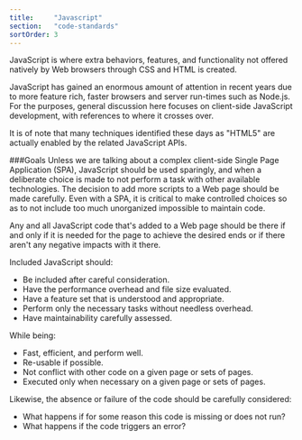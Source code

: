 ```yaml
---
title:     "Javascript"
section:   "code-standards"
sortOrder: 3
---
```


JavaScript is where extra behaviors, features, and functionality not offered natively by Web browsers through CSS and HTML is created.

JavaScript has gained an enormous amount of attention in recent years due to more feature rich, faster browsers and server run-times such as Node.js. For the purposes, general discussion here focuses on client-side JavaScript development, with references to where it crosses over.

It is of note that many techniques identified these days as "HTML5" are actually enabled by the related JavaScript APIs.

###Goals
Unless we are talking about a complex client-side Single Page Application (SPA), JavaScript should be used sparingly, and when a deliberate choice is made to not perform a task with other available technologies. The decision to add more scripts to a Web page should be made carefully. Even with a SPA, it is critical to make controlled choices so as to not include too much unorganized impossible to maintain code.

Any and all JavaScript code that's added to a Web page should be there if and only if it is needed for the page to achieve the desired ends or if there aren't any negative impacts with it there.

Included JavaScript should:

* Be included after careful consideration.
* Have the performance overhead and file size evaluated.
* Have a feature set that is understood and appropriate.
* Perform only the necessary tasks without needless overhead.
* Have maintainability carefully assessed.

While being:

* Fast, efficient, and perform well.
* Re-usable if possible.
* Not conflict with other code on a given page or sets of pages.
* Executed only when necessary on a given page or sets of pages.

Likewise, the absence or failure of the code should be carefully considered:

* What happens if for some reason this code is missing or does not run?
* What happens if the code triggers an error?
